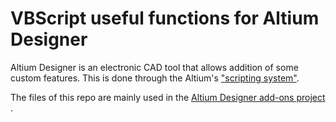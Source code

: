 # VBScript useful functions for Altium Designer

Altium Designer is an electronic CAD tool that allows addition of some custom features. This is done through the Altium's ["scripting system"](http://techdocs.altium.com/display/SCRT/Scripting).

The files of this repo are mainly used in the [Altium Designer add-ons project](https://github.com/Altium-Designer-addons/scripts-libraries) .
